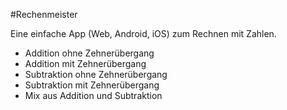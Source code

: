 #Rechenmeister

Eine einfache App (Web, Android, iOS) zum Rechnen mit Zahlen.

- Addition ohne Zehnerübergang
- Addition mit Zehnerübergang
- Subtraktion ohne Zehnerübergang
- Subtraktion mit Zehnerübergang
- Mix aus Addition und Subtraktion
